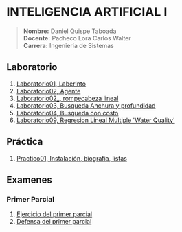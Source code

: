 # INTELIGENCIA ARTIFICIAL I
> **Nombre:** Daniel Quispe Taboada <br>
> **Docente:** Pacheco Lora Carlos Walter <br>
> **Carrera:** Ingenieria de Sistemas
## Laboratorio
1. [Laboratorio01, Laberinto](./Laboratorio/Laboratorio01)
2. [Laboratorio02, Agente](./Laboratorio/Laboratorio02)
2. [Laboratorio02_, rompecabeza lineal](./Laboratorio/Laboratorio02_)
3. [Laboratorio03, Busqueda Anchura y profundidad](./Laboratorio/Laboratorio03)
4. [Laboratorio04, Busqueda con costo](./Laboratorio/Laboratorio04)
9. [Laboratorio09, Regresion Lineal Multiple 'Water Quality'](./Laboratorio/Laboratorio09)
## Práctica
1. [Practico01, Instalación, biografia, listas](./Practicas/Practica01)
## Examenes 
### Primer Parcial
1. [Ejercicio del primer parcial](./Examen/QuispeTaboadaDaniel_1P)
2. [Defensa del primer parcial](./Examen/QuispeTaboadaDaniel_1P_Defensa)
